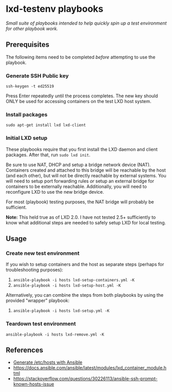 # lxd-testenv playbooks

*Small suite of playbooks intended to help quickly spin up a test environment
for other playbook work.*

## Prerequisites

The following items need to be completed *before* attempting to use the
playbook.

### Generate SSH Public key

`ssh-keygen -t ed25519`

Press Enter repeatedly until the process completes. The new key should ONLY be
used for accessing containers on the test LXD host system.

### Install packages

`sudo apt-get install lxd lxd-client`

### Initial LXD setup

These playbooks require that you first install the LXD daemon and client
packages. After that, run `sudo lxd init`.

Be sure to use NAT, DHCP and setup a bridge network device (NAT). Containers
created and attached to this bridge will be reachable by the host (and each
other), but will not be directly reachable by external systems. You will need
to setup port forwarding rules *or* setup an external bridge for containers
to be externally reachable. Additionally, you will need to reconfigure LXD
to use the new bridge device.

For most (playbook) testing purposes, the NAT bridge will probably be
sufficient.

**Note:** This held true as of LXD 2.0. I have not tested 2.5+ sufficiently
to know what additional steps are needed to safely setup LXD for local testing.

## Usage

### Create new test environment

If you wish to setup containers and the host as separate steps (perhaps for
troubleshooting purposes):

1. `ansible-playbook -i hosts lxd-setup-containers.yml -K`
1. `ansible-playbook -i hosts lxd-setup-host.yml -K`

Alternatively, you can combine the steps from both playbooks by using the
provided "wrapper" playbook:

1. `ansible-playbook -i hosts lxd-setup.yml -K`

### Teardown test environment

`ansible-playbook -i hosts lxd-remove.yml -K`

## References

- [Generate /etc/hosts with Ansible](https://gist.github.com/rothgar/8793800)
- <https://docs.ansible.com/ansible/latest/modules/lxd_container_module.html>
- <https://stackoverflow.com/questions/30226113/ansible-ssh-prompt-known-hosts-issue>
